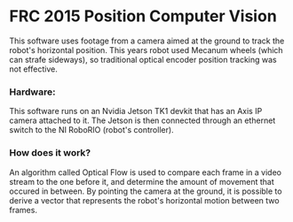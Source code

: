 # FRC 2015 Position Computer Vision
This software uses footage from a camera aimed at the ground to track the robot's horizontal position. This years robot used Mecanum wheels (which can strafe sideways), so traditional optical encoder position tracking was not effective.

### Hardware:
This software runs on an Nvidia Jetson TK1 devkit that has an Axis IP camera attached to it. The Jetson is then connected through an ethernet switch to the NI RoboRIO (robot's controller).

### How does it work?
An algorithm called Optical Flow is used to compare each frame in a video stream to the one before it, and determine the amount of movement that occured in between. By pointing the camera at the ground, it is possible to derive a vector that represents the robot's horizontal motion between two frames.
